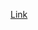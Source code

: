 
[Link](https://machinelearningmastery.com/logistic-regression-for-image-classification-using-opencv/)

